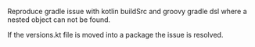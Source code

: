 Reproduce gradle issue with kotlin buildSrc and 
groovy gradle dsl where a nested object can not be found.

If the versions.kt file is moved into a package the issue
is resolved.
